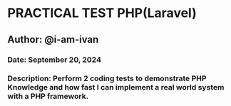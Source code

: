 # PRACTICAL TEST PHP(Laravel)

## Author: @i-am-ivan

### Date: September 20, 2024

### Description: Perform 2 coding tests to demonstrate PHP Knowledge and how fast I can implement a real world system with a  PHP framework.